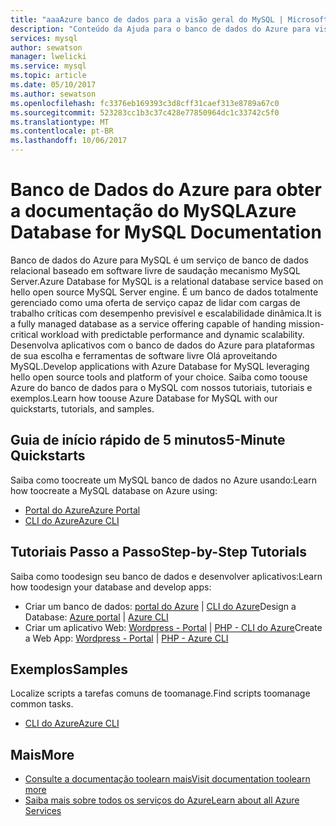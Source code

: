 ```yaml
---
title: "aaaAzure banco de dados para a visão geral do MySQL | Microsoft Docs"
description: "Conteúdo da Ajuda para o banco de dados do Azure para visão geral do MySQL no portal do Azure"
services: mysql
author: sewatson
manager: lwelicki
ms.service: mysql
ms.topic: article
ms.date: 05/10/2017
ms.author: sewatson
ms.openlocfilehash: fc3376eb169393c3d8cff31caef313e8789a67c0
ms.sourcegitcommit: 523283cc1b3c37c428e77850964dc1c33742c5f0
ms.translationtype: MT
ms.contentlocale: pt-BR
ms.lasthandoff: 10/06/2017
---
```

# <a name="azure-database-for-mysql-documentation"></a><span data-ttu-id="bcee4-103">Banco de Dados do Azure para obter a documentação do MySQL</span><span class="sxs-lookup"><span data-stu-id="bcee4-103">Azure Database for MySQL Documentation</span></span>

<span data-ttu-id="bcee4-104">Banco de dados do Azure para MySQL é um serviço de banco de dados relacional baseado em software livre de saudação mecanismo MySQL Server.</span><span class="sxs-lookup"><span data-stu-id="bcee4-104">Azure Database for MySQL is a relational database service based on hello open source MySQL Server engine.</span></span>  <span data-ttu-id="bcee4-105">É um banco de dados totalmente gerenciado como uma oferta de serviço capaz de lidar com cargas de trabalho críticas com desempenho previsível e escalabilidade dinâmica.</span><span class="sxs-lookup"><span data-stu-id="bcee4-105">It is a fully managed database as a service offering capable of handing mission-critical workload with predictable performance and dynamic scalability.</span></span> <span data-ttu-id="bcee4-106">Desenvolva aplicativos com o banco de dados do Azure para plataformas de sua escolha e ferramentas de software livre Olá aproveitando MySQL.</span><span class="sxs-lookup"><span data-stu-id="bcee4-106">Develop applications with Azure Database for MySQL leveraging hello open source tools and platform of your choice.</span></span> <span data-ttu-id="bcee4-107">Saiba como toouse Azure do banco de dados para o MySQL com nossos tutoriais, tutoriais e exemplos.</span><span class="sxs-lookup"><span data-stu-id="bcee4-107">Learn how toouse Azure Database for MySQL with our quickstarts, tutorials, and samples.</span></span>

## <a name="5-minute-quickstarts"></a><span data-ttu-id="bcee4-108">Guia de início rápido de 5 minutos</span><span class="sxs-lookup"><span data-stu-id="bcee4-108">5-Minute Quickstarts</span></span>

<span data-ttu-id="bcee4-109">Saiba como toocreate um MySQL banco de dados no Azure usando:</span><span class="sxs-lookup"><span data-stu-id="bcee4-109">Learn how toocreate a MySQL database on Azure using:</span></span>

- [<span data-ttu-id="bcee4-110">Portal do Azure</span><span class="sxs-lookup"><span data-stu-id="bcee4-110">Azure Portal</span></span>](/azure/mysql/quickstart-create-mysql-server-database-using-azure-portal)
- [<span data-ttu-id="bcee4-111">CLI do Azure</span><span class="sxs-lookup"><span data-stu-id="bcee4-111">Azure CLI</span></span>](/azure/mysql/quickstart-create-mysql-server-database-using-azure-cli)

## <a name="step-by-step-tutorials"></a><span data-ttu-id="bcee4-112">Tutoriais Passo a Passo</span><span class="sxs-lookup"><span data-stu-id="bcee4-112">Step-by-Step Tutorials</span></span>

<span data-ttu-id="bcee4-113">Saiba como toodesign seu banco de dados e desenvolver aplicativos:</span><span class="sxs-lookup"><span data-stu-id="bcee4-113">Learn how toodesign your database and develop apps:</span></span>

- <span data-ttu-id="bcee4-114">Criar um banco de dados: [portal do Azure](/azure/mysql/tutorial-design-database-using-portal) |  [CLI do Azure](/azure/mysql/tutorial-design-database-using-cli)</span><span class="sxs-lookup"><span data-stu-id="bcee4-114">Design a Database: [Azure portal](/azure/mysql/tutorial-design-database-using-portal) |  [Azure CLI](/azure/mysql/tutorial-design-database-using-cli)</span></span>
- <span data-ttu-id="bcee4-115">Criar um aplicativo Web: [Wordpress - Portal](/azure/app-service-web/app-service-web-create-web-app-from-marketplace?toc=%2fazure%2fmysql%2ftoc.json) |  [PHP - CLI do Azure](/azure/app-service-web/app-service-web-tutorial-php-mysql?toc=%2fazure%2fmysql%2ftoc.json)</span><span class="sxs-lookup"><span data-stu-id="bcee4-115">Create a Web App: [Wordpress - Portal](/azure/app-service-web/app-service-web-create-web-app-from-marketplace?toc=%2fazure%2fmysql%2ftoc.json) |  [PHP - Azure CLI](/azure/app-service-web/app-service-web-tutorial-php-mysql?toc=%2fazure%2fmysql%2ftoc.json)</span></span>

## <a name="samples"></a><span data-ttu-id="bcee4-116">Exemplos</span><span class="sxs-lookup"><span data-stu-id="bcee4-116">Samples</span></span> 

<span data-ttu-id="bcee4-117">Localize scripts a tarefas comuns de toomanage.</span><span class="sxs-lookup"><span data-stu-id="bcee4-117">Find scripts toomanage common tasks.</span></span>

- [<span data-ttu-id="bcee4-118">CLI do Azure</span><span class="sxs-lookup"><span data-stu-id="bcee4-118">Azure CLI</span></span>](/azure/mysql/reference-azure-cli)

## <a name="more"></a><span data-ttu-id="bcee4-119">Mais</span><span class="sxs-lookup"><span data-stu-id="bcee4-119">More</span></span>

- [<span data-ttu-id="bcee4-120">Consulte a documentação toolearn mais</span><span class="sxs-lookup"><span data-stu-id="bcee4-120">Visit documentation toolearn more</span></span>](/azure/mysql/index)
- [<span data-ttu-id="bcee4-121">Saiba mais sobre todos os serviços do Azure</span><span class="sxs-lookup"><span data-stu-id="bcee4-121">Learn about all Azure Services</span></span>](https://aka.ms/j3wr7y)